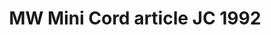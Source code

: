 ---
    title: MW Mini Cord article JC 1992
    slug: MW-Mini-Cord-article-JC-1992
    description:
    code: MW-Mini-Cord-article-JC-1992
    image: https://cmdiy-archive.s3.us-east-1.amazonaws.com/adverts/images/MW+Mini+Cord+article+JC+1992.jpeg
    download: https://cmdiy-archive.s3.us-east-1.amazonaws.com/adverts/documents/MW+Mini+Cord+article+JC+1992.pdf
---